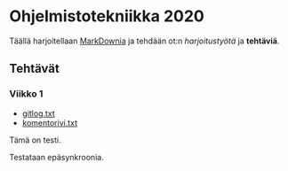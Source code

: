 # Ohjelmistotekniikka 2020

Täällä harjoitellaan [MarkDownia](https://guides.github.com/features/mastering-markdown/) ja tehdään ot:n *harjoitustyötä* ja **tehtäviä**.

## Tehtävät

### Viikko 1
* [gitlog.txt](https://github.com/hjeronen/ot-harjoitustyo/blob/master/laskarit/viikko1/gitlog.txt) 
* [komentorivi.txt](https://github.com/hjeronen/ot-harjoitustyo/blob/master/laskarit/viikko1/komentorivi.txt)

Tämä on testi.

Testataan epäsynkroonia.
